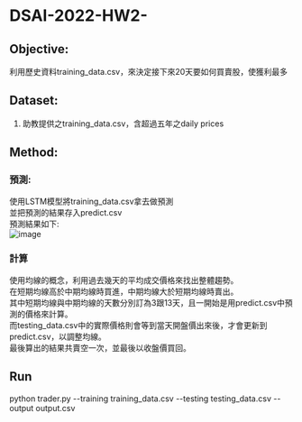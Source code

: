 # DSAI-2022-HW2-
## Objective:
利用歷史資料training_data.csv，來決定接下來20天要如何買賣股，使獲利最多

## Dataset:
1. 助教提供之training_data.csv，含超過五年之daily prices

## Method:
### 預測:
使用LSTM模型將training_data.csv拿去做預測  
並把預測的結果存入predict.csv  
預測結果如下:  
![image](https://user-images.githubusercontent.com/60889705/164981042-072772c5-6cf1-441f-9210-a04955b9240f.png)  
### 計算
使用均線的概念，利用過去幾天的平均成交價格來找出整體趨勢。   
在短期均線高於中期均線時買進，中期均線大於短期均線時賣出。  
其中短期均線與中期均線的天數分別訂為3跟13天，且一開始是用predict.csv中預測的價格來計算。  
而testing_data.csv中的實際價格則會等到當天開盤價出來後，才會更新到predict.csv，以調整均線。   
最後算出的結果共賣空一次，並最後以收盤價買回。   
## Run
python trader.py --training training_data.csv --testing testing_data.csv --output output.csv
